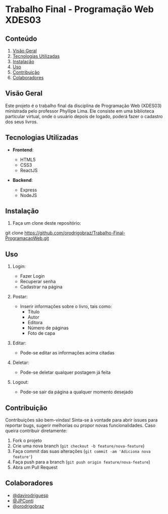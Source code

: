 # Trabalho Final - Programação Web XDES03

## Conteúdo

1. [Visão Geral](#visão-geral)
2. [Tecnologias Utilizadas](#tecnologias-utilizadas)
3. [Instalação](#instalação)
4. [Uso](#uso)
5. [Contribuição](#contribuição)
6. [Colaboradores](#colaboradores)

## Visão Geral

Este projeto é o trabalho final da disciplina de Programação Web (XDES03) ministrada pelo professor Phyllipe Lima. Ele consiste em uma biblioteca particular virtual, onde o usuário depois de logado, poderá fazer o cadastro dos seus livros.

## Tecnologias Utilizadas

- **Frontend**:
  - HTML5
  - CSS3
  - ReactJS

- **Backend**:
  - Express
  - NodeJS

## Instalação

1. Faça um clone deste repositório:

git clone https://github.com/orodrigobraz/Trabalho-Final-ProgramacaoWeb.git

## Uso

1. Login:
    - Fazer Login
    - Recuperar senha
    - Cadastrar na página

2. Postar:
    - Inserir informações sobre o livro, tais como:
        - Título
        - Autor
        - Editora
        - Número de páginas
        - Foto de capa

3. Editar:
    - Pode-se editar as informações acima citadas

4. Deletar:
    - Pode-se deletar qualquer postagem já feita

5. Logout:
    - Pode-se sair da página a qualquer momento desejado

## Contribuição

Contribuições são bem-vindas! Sinta-se à vontade para abrir issues para reportar bugs, sugerir melhorias ou propor novas funcionalidades. Caso queira contribuir diretamente:

1. Fork o projeto
2. Crie uma nova branch (`git checkout -b feature/nova-feature`)
3. Faça commit das suas alterações (`git commit -am 'Adiciona nova feature'`)
4. Faça push para a branch (`git push origin feature/nova-feature`)
5. Abra um Pull Request

## Colaboradores

- [@davirodriguesp](https://github.com/davirodriguesp)
- [@JPConti](https://github.com/JPConti)
- [@orodrigobraz](https://github.com/orodrigobraz)